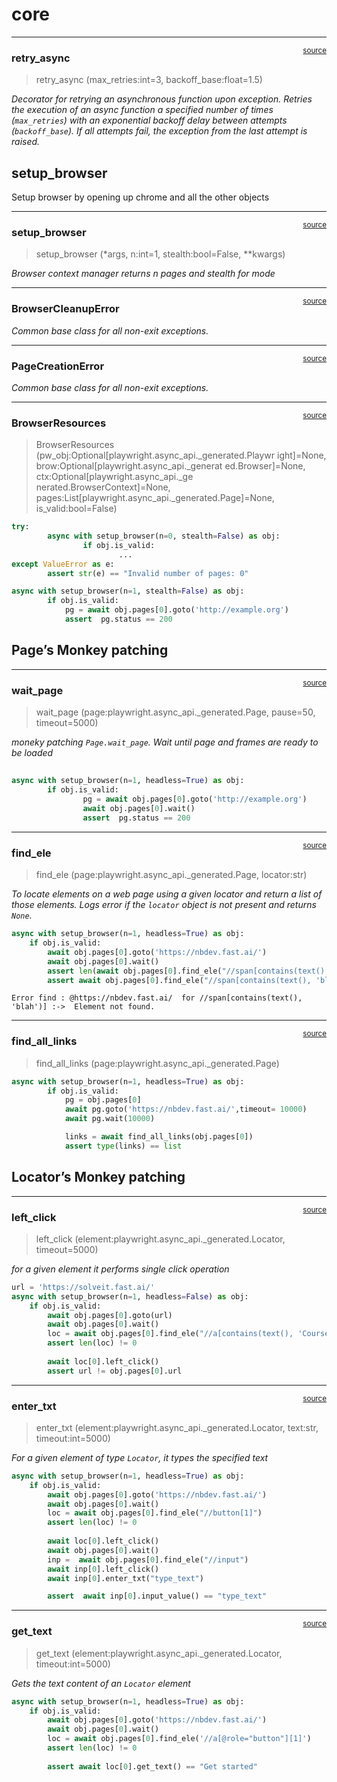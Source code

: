 # core


<!-- WARNING: THIS FILE WAS AUTOGENERATED! DO NOT EDIT! -->

------------------------------------------------------------------------

<a href="https://github.com/tripathysagar/pw/blob/main/pw/core.py#L27"
target="_blank" style="float:right; font-size:smaller">source</a>

### retry_async

>  retry_async (max_retries:int=3, backoff_base:float=1.5)

*Decorator for retrying an asynchronous function upon exception. Retries
the execution of an async function a specified number of times
(`max_retries`) with an exponential backoff delay between attempts
(`backoff_base`). If all attempts fail, the exception from the last
attempt is raised.*

## setup_browser

Setup browser by opening up chrome and all the other objects

------------------------------------------------------------------------

<a href="https://github.com/tripathysagar/pw/blob/main/pw/core.py#L58"
target="_blank" style="float:right; font-size:smaller">source</a>

### setup_browser

>  setup_browser (*args, n:int=1, stealth:bool=False, **kwargs)

*Browser context manager returns n pages and stealth for mode*

------------------------------------------------------------------------

<a href="https://github.com/tripathysagar/pw/blob/main/pw/core.py#L55"
target="_blank" style="float:right; font-size:smaller">source</a>

### BrowserCleanupError

*Common base class for all non-exit exceptions.*

------------------------------------------------------------------------

<a href="https://github.com/tripathysagar/pw/blob/main/pw/core.py#L54"
target="_blank" style="float:right; font-size:smaller">source</a>

### PageCreationError

*Common base class for all non-exit exceptions.*

------------------------------------------------------------------------

<a href="https://github.com/tripathysagar/pw/blob/main/pw/core.py#L47"
target="_blank" style="float:right; font-size:smaller">source</a>

### BrowserResources

>  BrowserResources
>                        (pw_obj:Optional[playwright.async_api._generated.Playwr
>                        ight]=None, brow:Optional[playwright.async_api._generat
>                        ed.Browser]=None, ctx:Optional[playwright.async_api._ge
>                        nerated.BrowserContext]=None,
>                        pages:List[playwright.async_api._generated.Page]=None,
>                        is_valid:bool=False)

``` python
try:
        async with setup_browser(n=0, stealth=False) as obj:
                if obj.is_valid:
                        ...
except ValueError as e:
        assert str(e) == "Invalid number of pages: 0"
```

``` python
async with setup_browser(n=1, stealth=False) as obj:
        if obj.is_valid:
            pg = await obj.pages[0].goto('http://example.org')
            assert  pg.status == 200
```

## Page’s Monkey patching

------------------------------------------------------------------------

<a href="https://github.com/tripathysagar/pw/blob/main/pw/core.py#L120"
target="_blank" style="float:right; font-size:smaller">source</a>

### wait_page

>  wait_page (page:playwright.async_api._generated.Page, pause=50,
>                 timeout=5000)

*moneky patching `Page.wait_page`. Wait until page and frames are ready
to be loaded*

## 

``` python
async with setup_browser(n=1, headless=True) as obj:
        if obj.is_valid:
                pg = await obj.pages[0].goto('http://example.org')
                await obj.pages[0].wait()
                assert  pg.status == 200
```

------------------------------------------------------------------------

<a href="https://github.com/tripathysagar/pw/blob/main/pw/core.py#L131"
target="_blank" style="float:right; font-size:smaller">source</a>

### find_ele

>  find_ele (page:playwright.async_api._generated.Page, locator:str)

*To locate elements on a web page using a given locator and return a
list of those elements. Logs error if the `locator` object is not
present and returns `None`.*

``` python
async with setup_browser(n=1, headless=True) as obj:
    if obj.is_valid:
        await obj.pages[0].goto('https://nbdev.fast.ai/')
        await obj.pages[0].wait()
        assert len(await obj.pages[0].find_ele("//span[contains(text(), 'Blog')]") ) != 0
        assert await obj.pages[0].find_ele("//span[contains(text(), 'blah')]") is None
```

    Error find : @https://nbdev.fast.ai/  for //span[contains(text(), 'blah')] :->  Element not found.  

------------------------------------------------------------------------

<a href="https://github.com/tripathysagar/pw/blob/main/pw/core.py#L162"
target="_blank" style="float:right; font-size:smaller">source</a>

### find_all_links

>  find_all_links (page:playwright.async_api._generated.Page)

``` python
async with setup_browser(n=1, headless=True) as obj:
        if obj.is_valid:
            pg = obj.pages[0]
            await pg.goto('https://nbdev.fast.ai/',timeout= 10000)
            await pg.wait(10000)

            links = await find_all_links(obj.pages[0])
            assert type(links) == list
```

## Locator’s Monkey patching

------------------------------------------------------------------------

<a href="https://github.com/tripathysagar/pw/blob/main/pw/core.py#L178"
target="_blank" style="float:right; font-size:smaller">source</a>

### left_click

>  left_click (element:playwright.async_api._generated.Locator,
>                  timeout=5000)

*for a given element it performs single click operation*

``` python
url = 'https://solveit.fast.ai/'
async with setup_browser(n=1, headless=False) as obj:
    if obj.is_valid:
        await obj.pages[0].goto(url)
        await obj.pages[0].wait()
        loc = await obj.pages[0].find_ele("//a[contains(text(), 'Course Details')]") 
        assert len(loc) != 0
                        
        await loc[0].left_click()
        assert url != obj.pages[0].url
```

------------------------------------------------------------------------

<a href="https://github.com/tripathysagar/pw/blob/main/pw/core.py#L191"
target="_blank" style="float:right; font-size:smaller">source</a>

### enter_txt

>  enter_txt (element:playwright.async_api._generated.Locator, text:str,
>                 timeout:int=5000)

*For a given element of type `Locator`, it types the specified text*

``` python
async with setup_browser(n=1, headless=True) as obj:
    if obj.is_valid:
        await obj.pages[0].goto('https://nbdev.fast.ai/')
        await obj.pages[0].wait()
        loc = await obj.pages[0].find_ele("//button[1]") 
        assert len(loc) != 0
                        
        await loc[0].left_click()
        await obj.pages[0].wait()
        inp =  await obj.pages[0].find_ele("//input") 
        await inp[0].left_click()
        await inp[0].enter_txt("type_text")

        assert  await inp[0].input_value() == "type_text"
```

------------------------------------------------------------------------

<a href="https://github.com/tripathysagar/pw/blob/main/pw/core.py#L207"
target="_blank" style="float:right; font-size:smaller">source</a>

### get_text

>  get_text (element:playwright.async_api._generated.Locator,
>                timeout:int=5000)

*Gets the text content of an `Locator` element*

``` python
async with setup_browser(n=1, headless=True) as obj:
    if obj.is_valid:
        await obj.pages[0].goto('https://nbdev.fast.ai/')
        await obj.pages[0].wait()
        loc = await obj.pages[0].find_ele('//a[@role="button"][1]') 
        assert len(loc) != 0
                        
        assert await loc[0].get_text() == "Get started"
```
